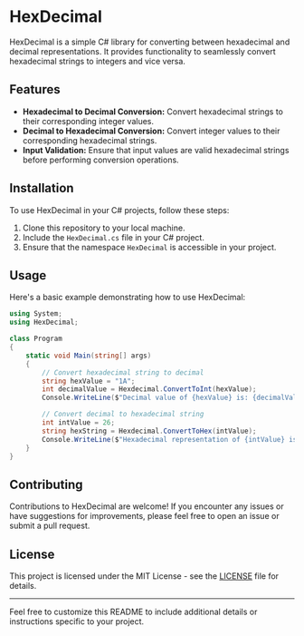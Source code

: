 # HexDecimal

HexDecimal is a simple C# library for converting between hexadecimal and decimal representations. It provides functionality to seamlessly convert hexadecimal strings to integers and vice versa.

## Features

- **Hexadecimal to Decimal Conversion:** Convert hexadecimal strings to their corresponding integer values.
- **Decimal to Hexadecimal Conversion:** Convert integer values to their corresponding hexadecimal strings.
- **Input Validation:** Ensure that input values are valid hexadecimal strings before performing conversion operations.

## Installation

To use HexDecimal in your C# projects, follow these steps:

1. Clone this repository to your local machine.
2. Include the `HexDecimal.cs` file in your C# project.
3. Ensure that the namespace `HexDecimal` is accessible in your project.

## Usage

Here's a basic example demonstrating how to use HexDecimal:

```csharp
using System;
using HexDecimal;

class Program
{
    static void Main(string[] args)
    {
        // Convert hexadecimal string to decimal
        string hexValue = "1A";
        int decimalValue = Hexdecimal.ConvertToInt(hexValue);
        Console.WriteLine($"Decimal value of {hexValue} is: {decimalValue}");

        // Convert decimal to hexadecimal string
        int intValue = 26;
        string hexString = Hexdecimal.ConvertToHex(intValue);
        Console.WriteLine($"Hexadecimal representation of {intValue} is: {hexString}");
    }
}
```

## Contributing

Contributions to HexDecimal are welcome! If you encounter any issues or have suggestions for improvements, please feel free to open an issue or submit a pull request.

## License

This project is licensed under the MIT License - see the [LICENSE](LICENSE) file for details.

---

Feel free to customize this README to include additional details or instructions specific to your project.
